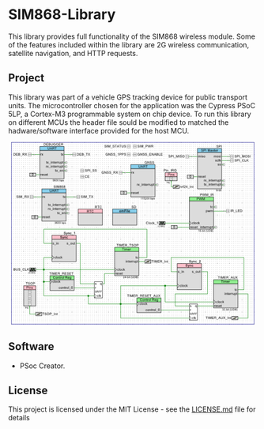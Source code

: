 # SIM868-Library

This library provides full functionality of the SIM868 wireless module. Some of the features included within the library are 2G wireless communication, satellite navigation, and HTTP requests.

## Project

This library was part of a vehicle GPS tracking device for public transport units. The microcontroller chosen for the application was the Cypress PSoC 5LP, a Cortex-M3 programmable system on chip device. To run this library on different MCUs the header file sould be modified to matched the hadware/software interface provided for the host MCU.

<p align="center">
  <img src="img/schematic.png">
</p>

## Software

* PSoc Creator.

## License

This project is licensed under the MIT License - see the [LICENSE.md](LICENSE.md) file for details
